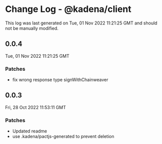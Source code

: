 # Change Log - @kadena/client

This log was last generated on Tue, 01 Nov 2022 11:21:25 GMT and should not be manually modified.

## 0.0.4
Tue, 01 Nov 2022 11:21:25 GMT

### Patches

- fix wrong response type signWithChainweaver

## 0.0.3
Fri, 28 Oct 2022 11:53:11 GMT

### Patches

- Updated readme
- use .kadena/pactjs-generated to prevent deletion

